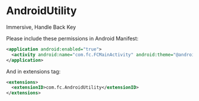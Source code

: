 AndroidUtility
==============

Immersive, Handle Back Key


Please include these permissions in Android Manifest:
```xml
<application android:enabled="true">				
  <activity android:name="com.fc.FCMainActivity" android:theme="@android:style/Theme.Translucent.NoTitleBar.Fullscreen" />
</application>
```
And in extensions tag:
```xml
<extensions>        
  <extensionID>com.fc.AndroidUtility</extensionID>
</extensions>
```
